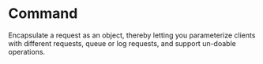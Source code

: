# Command

Encapsulate a request as an object, thereby letting you parameterize clients with different requests, queue or log requests, and support un-doable operations.
